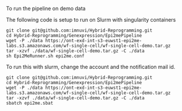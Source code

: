 
To run the pipeline on demo data


The following code is setup to run on Slurm with singularity containers

```
git clone git@github.com:imnuvi/Hybrid-Reprogramming.git
cd Hybrid-Reprogramming/Genexpression/Epi2mePipeline
wget -P ./data https://ont-exd-int-s3-euwst1-epi2me-labs.s3.amazonaws.com/wf-single-cell/wf-single-cell-demo.tar.gz
tar -xzvf ./data/wf-single-cell-demo.tar.gz -C ./data
sh Epi2MeRunner.sh epi2me.conf
```

To run this with slurm, change the account and the notification mail id.

```
git clone git@github.com:imnuvi/Hybrid-Reprogramming.git
cd Hybrid-Reprogramming/Genexpression/Epi2mePipeline
wget -P ./data https://ont-exd-int-s3-euwst1-epi2me-labs.s3.amazonaws.com/wf-single-cell/wf-single-cell-demo.tar.gz
tar -xzvf ./data/wf-single-cell-demo.tar.gz -C ./data
sbatch epi2me.sbat
```
